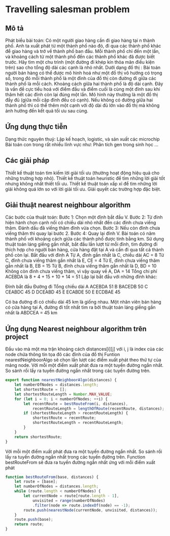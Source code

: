 Travelling salesman problem	
===========================

Mô tả 
-----

Phát biểu bài toán: Có một người giao hàng cần đi giao hàng tại n thành phố. Anh ta xuất phát từ một thành phố nào đó, đi qua các thành phố khác để giao hàng và trở về thành phố ban đầu. Mỗi thành phố chỉ đến một lần, và khoảng cách từ một thành phố đến các thành phố khác đã được biết trước. Hãy tìm một chu trình (một đường đi khép kín thỏa mãn điều kiện trên) sao cho tổng độ dài các cạnh là nhỏ nhất.
Dưới dạng đồ thị :
Bài toán người bán hàng có thể được mô hình hoá như một đồ thị vô hướng có trọng số, trong đó mỗi thành phố là một đỉnh của đồ thị còn đường đi giữa các thành phố là mỗi cách. Khoảng cách giữa hai thành phố là độ dài cạnh. Đây là vấn đề cực tiểu hoá với điểm đầu và điểm cuối là cùng một đỉnh sau khi thăm hết các đỉnh còn lại đúng một lần. Mô hình này thường là một đồ thị đầy đủ (giữa mỗi cặp đỉnh đều có cạnh). Nếu không có đường giữa hai thành phố thì có thể thêm một cạnh với độ dài đủ lớn vào đồ thị mà không ảnh hưởng đến kết quả tối ưu sau cùng.

Ứng dụng thực tiễn
------------------
Dạng thức nguyên thuỷ: Lập kế hoạch, logistic, và sản xuất các microchip
Bài toán con trong rất nhiều lĩnh vực như: Phân tích gen trong sinh học ...

Các giải pháp
-------------

Thiết kế thuật toán tìm kiếm lời giải tối ưu (thường hoạt động hiệu quả cho những trường hợp nhỏ).
Thiết kế thuật toán heuristic để tìm những lời giải tốt nhưng không nhất thiết tối ưu.
Thiết kế thuật toán xấp xỉ để tìm những lời giải không quá lớn so với lời giải tối ưu.
Giải quyết các trường hợp đặc biệt.

Giải thuật nearest neighbour algorithm
--------------------------------------

Các bước của thuật toán:
Bước 1: Chọn một đỉnh bắt đầu V.
Bước 2: Từ đỉnh hiện hành chọn cạnh nối có chiều dài nhỏ nhất đến các đỉnh chưa viếng thăm. Đánh dấu đã viếng thăm đỉnh vừa chọn.
Bước 3: Nếu còn đỉnh chưa viếng thăm thì quay lại bước 2.
Bước 4: Quay lại đỉnh V.
Bài toán có năm thành phố với khoảng cách giữa các thành phố được tính bằng km. Sử dụng thuật toán láng giềng gần nhất, bắt đầu lần lượt từ mỗi đỉnh, tìm đường đi thích hợp cho người bán hàng, cửa hàng đặt tại A và cần đi qua tất cả thành phố còn lại.
Bắt đầu với đỉnh A
Từ A, đỉnh gần nhất là C, chiều dài AC = 8
Từ C, đỉnh chưa viếng thăm gần nhất là E, CE = 4
Từ E, đỉnh chưa viếng thăm gần nhất là B, EB = 15
Từ B, đỉnh chưa viếng thăm gần nhất là D, BD = 10
Không còn đỉnh chưa viếng thăm, vì vậy quay về A, DA = 14
Tổng chi phí ACEBDA là 8 + 4 + 15 + 10 + 14 = 51
Lặp lại bắt đầu với những đỉnh khác:
		
Đỉnh bắt đầu
Đường đi
Tổng chiều dài
A
ACEBDA
51
B
BACEDB
50
C
CEABDC
45
D
DCEABD
45
E
ECABDE
50
E
ECDBAE
45


Có ba đường đi có chiều dài 45 km là giống nhau. Một nhân viên bán hàng có cửa hàng tại A, đường đi tốt nhất tìm ra bởi thuật toán láng giềng gần nhất là ABDCEA = 45 km














Ứng dụng  Nearest neighbour algorithm trên project
--------------------------------------------------

Đầu vào mà một ma trận khoảng cách distances[i][j] với i, j là index của các node chứa thông tin tọa đô các đỉnh của đồ thị
Funtion nearestNeighboorAlgo sẽ chọn lần lượt các điểm xuất phát theo thứ tự của mảng node.
Với mỗi một điểm xuất phát đưa ra một tuyến đường ngắn nhất. So sánh rồi lấy ra tuyến đường ngắn nhất trong các tuyến đường trên.

```javascript
export function nearestNeighboorAlgo(distances) {
	let numberOfNodes = distances.length;
	let shortestRoute = [];
	let shortestRouteLength = Number.MAX_VALUE;
	for (let i = 0; i < numberOfNodes; ++i) {
		let recentRoute = bestRouteFrom(i, distances),
			recentRouteLength = lengthOfRoute(recentRoute, distances);
		if (shortestRouteLength > recentRouteLength) {
			shortestRoute = recentRoute;
			shortestRouteLength = recentRouteLength;
		}
	}
	return shortestRoute;
}
```

Với mỗi một điểm xuất phát đưa ra một tuyến đường ngắn nhất. So sánh rồi lấy ra tuyến đường ngắn nhất trong các tuyến đường trên.
Function bestRouteFrom sẽ đưa ra tuyến đường ngắn nhất ứng với mỗi điểm xuất phát

```javascript
function bestRouteFrom(base, distances) {
	let route = [base];
	let numberOfNodes = distances.length;
	while (route.length < numberOfNodes) {
		let currentNode = route[route.length - 1],
			unvisited = range(numberOfNodes)
			.filter(node => route.indexOf(node) == -1);
		route.push(nearestNode(currentNode, unvisited, distances));
	}
	route.push(base);
	return route;
}
```




